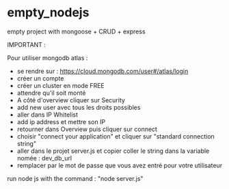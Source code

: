 # empty_nodejs
empty project with mongoose + CRUD + express

IMPORTANT :

Pour utiliser mongodb atlas : 

- se rendre sur : https://cloud.mongodb.com/user#/atlas/login
- créer un compte
- créer un cluster en mode FREE 
- attendre qu'il soit monté
- A côté d'overview cliquer sur Security 
- add new user avec tous les droits possibles
- aller dans IP Whitelist 
- add ip address et mettre son IP 
- retourner dans Overview puis cliquer sur connect
- choisir "connect your application" et cliquer sur "standard connection string"
- aller dans le projet server.js et copier coller le string dans la variable nomée : dev_db_url
- remplacer <PASSWORD> par le mot de passe que vous avez entré pour votre utilisateur
  
run node js with the command : "node server.js"
